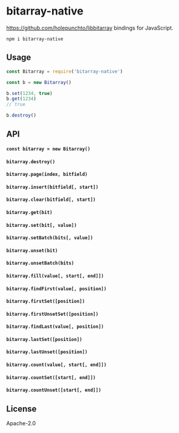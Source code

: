 # bitarray-native

<https://github.com/holepunchto/libbitarray> bindings for JavaScript.

```
npm i bitarray-native
```

## Usage

```js
const Bitarray = require('bitarray-native')

const b = new Bitarray()

b.set(1234, true)
b.get(1234)
// true

b.destroy()
```

## API

#### `const bitarray = new Bitarray()`

#### `bitarray.destroy()`

#### `bitarray.page(index, bitfield)`

#### `bitarray.insert(bitfield[, start])`

#### `bitarray.clear(bitfield[, start])`

#### `bitarray.get(bit)`

#### `bitarray.set(bit[, value])`

#### `bitarray.setBatch(bits[, value])`

#### `bitarray.unset(bit)`

#### `bitarray.unsetBatch(bits)`

#### `bitarray.fill(value[, start[, end]])`

#### `bitarray.findFirst(value[, position])`

#### `bitarray.firstSet([position])`

#### `bitarray.firstUnsetSet([position])`

#### `bitarray.findLast(value[, position])`

#### `bitarray.lastSet([position])`

#### `bitarray.lastUnset([position])`

#### `bitarray.count(value[, start[, end]])`

#### `bitarray.countSet([start[, end]])`

#### `bitarray.countUnset([start[, end]])`

## License

Apache-2.0
